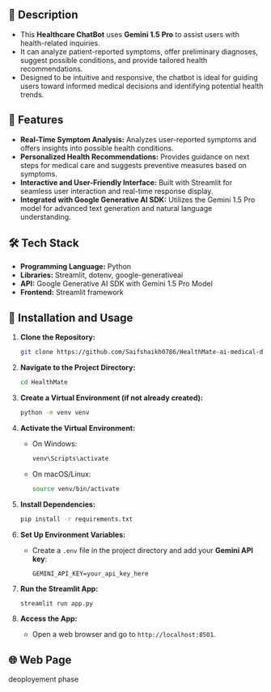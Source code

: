 ## 📜 Description

- This **Healthcare ChatBot** uses **Gemini 1.5 Pro** to assist users with health-related inquiries.
- It can analyze patient-reported symptoms, offer preliminary diagnoses, suggest possible conditions, and provide tailored health recommendations.
- Designed to be intuitive and responsive, the chatbot is ideal for guiding users toward informed medical decisions and identifying potential health trends.



## 🌟 Features

- **Real-Time Symptom Analysis:** Analyzes user-reported symptoms and offers insights into possible health conditions.
- **Personalized Health Recommendations:** Provides guidance on next steps for medical care and suggests preventive measures based on symptoms.
- **Interactive and User-Friendly Interface:** Built with Streamlit for seamless user interaction and real-time response display.
- **Integrated with Google Generative AI SDK:** Utilizes the Gemini 1.5 Pro model for advanced text generation and natural language understanding.

## 🛠️ Tech Stack

- **Programming Language:** Python
- **Libraries:** Streamlit, dotenv, google-generativeai
- **API:** Google Generative AI SDK with Gemini 1.5 Pro Model
- **Frontend:** Streamlit framework

## 🚀 Installation and Usage

1. **Clone the Repository:**
   ```bash
   git clone https://github.com/Saifshaikh0786/HealthMate-ai-medical-diagnosis-chatbot.git
   ```

2. **Navigate to the Project Directory:**
   ```bash
   cd HealthMate
   ```

3. **Create a Virtual Environment (if not already created):**
   ```bash
   python -m venv venv
   ```

4. **Activate the Virtual Environment:**
   - On Windows:
     ```bash
     venv\Scripts\activate
     ```
   - On macOS/Linux:
     ```bash
     source venv/bin/activate
     ```

5. **Install Dependencies:**
   ```bash
   pip install -r requirements.txt
   ```

6. **Set Up Environment Variables:**
   - Create a `.env` file in the project directory and add your **Gemini API key**:
     ```plaintext
     GEMINI_API_KEY=your_api_key_here
     ```

7. **Run the Streamlit App:**
   ```bash
   streamlit run app.py
   ```

8. **Access the App:**
   - Open a web browser and go to `http://localhost:8501`.

## 🌐 Web Page

   deoployement phase
